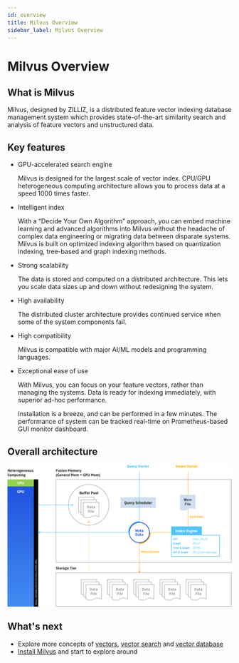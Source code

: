 ```yaml
---
id: overview
title: Milvus Overview
sidebar_label: Milvus Overview
---
```


# Milvus Overview

## What is Milvus

Milvus, designed by ZILLIZ, is a distributed feature vector indexing database management system which provides state-of-the-art similarity search and analysis of feature vectors and unstructured data. 

## Key features

- GPU-accelerated search engine

  Milvus is designed for the largest scale of vector index. CPU/GPU heterogeneous computing architecture allows you to process data at a speed 1000 times faster.

- Intelligent index

  With a “Decide Your Own Algorithm” approach, you can embed machine learning and advanced algorithms into Milvus without the headache of complex data engineering or migrating data between disparate systems. Milvus is built on optimized indexing algorithm based on quantization indexing, tree-based and graph indexing methods.

- Strong scalability

  The data is stored and computed on a distributed architecture. This lets you scale data sizes up and down without redesigning the system.

- High availability

  The distributed cluster architecture provides continued service when some of the system components fail.

- High compatibility

  Milvus is compatible with major AI/ML models and programming languages.

- Exceptional ease of use

  With Milvus, you can focus on your feature vectors, rather than managing the systems. Data is ready for indexing immediately, with superior ad-hoc performance.

  Installation is a breeze, and can be performed in a few minutes. The performance of system can be tracked real-time on Prometheus-based GUI monitor dashboard.

## Overall architecture
![Milvus architecture](assets/milvus_arch.png)

## What's next

- Explore more concepts of [vectors](vector.md), [vector search](index_method.md) and [vector database](vector_db.md)
- [Install Milvus](../userguide/install_milvus.md) and start to explore around
